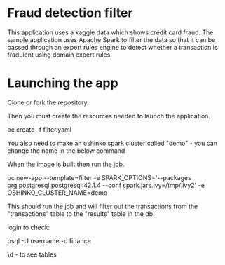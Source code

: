 # Fraud detection filter

This application uses a kaggle data which shows credit card fraud. The sample application uses Apache Spark to filter the data so that it can be passed through an expert rules engine to detect whether a transaction is fradulent using domain expert rules.

# Launching the app

Clone or fork the repository. 

Then you must create the resources needed to launch the application. 

oc create -f filter.yaml

You also need to make an oshinko spark cluster called "demo" - you can change the name in the below command

When the image is built then run the job. 

oc new-app --template=filter -e SPARK_OPTIONS='--packages org.postgresql:postgresql:42.1.4 --conf spark.jars.ivy=/tmp/.ivy2' -e OSHINKO_CLUSTER_NAME=demo

This should run the job and will filter out the transactions from the "transactions" table to the "results" table in the db.

login to check:

psql -U username -d finance

\d - to see tables
